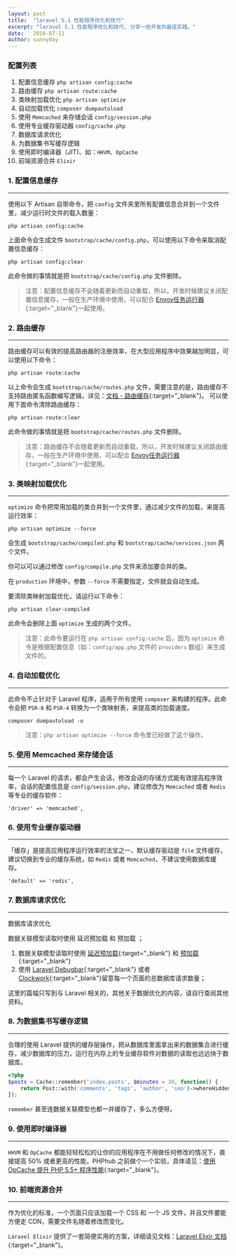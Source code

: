 ```yaml
---
layout: post
title:  "laravel 5.1 性能程序优化和技巧"
excerpt: "laravel 5.1 性能程序优化和技巧, 分享一些开发的最佳实践。"
date:   2016-07-11
author: sunnyday
---
```


### 配置列表

1. 配置信息缓存 ```php artisan config:cache```
2. 路由缓存 ```php artisan route:cache```
3. 类映射加载优化 ```php artisan optimize```
4. 自动加载优化 ```composer dumpautoload```
5. 使用 ```Memcached``` 来存储会话 ```config/session.php```
6. 使用专业缓存驱动器 ```config/cache.php```
7. 数据库请求优化
8. 为数据集书写缓存逻辑
9. 使用即时编译器（JIT)、如：```HHVM```、```OpCache```
10. 前端资源合并 ```Elixir```

### 1. 配置信息缓存
***
使用以下 Artisan 自带命令，把 ```config``` 文件夹里所有配置信息合并到一个文件里，减少运行时文件的载入数量：

```
php artisan config:cache
```
上面命令会生成文件 ```bootstrap/cache/config.php```，可以使用以下命令来取消配置信息缓存：

```
php artisan config:clear
```
此命令做的事情就是把 ```bootstrap/cache/config.php``` 文件删除。

> 注意：配置信息缓存不会随着更新而自动重载，所以，开发时候建议关闭配置信息缓存，一般在生产环境中使用，可以配合 [Envoy任务运行器](http://laravel-china.org/docs/5.1/envoy){:target="_blank"}一起使用。

### 2. 路由缓存
***
路由缓存可以有效的提高路由器的注册效率，在大型应用程序中效果越加明显，可以使用以下命令：

```
php artisan route:cache
```
以上命令会生成 ```bootstrap/cache/routes.php``` 文件，需要注意的是，路由缓存不支持路由匿名函数编写逻辑，详见：[文档 - 路由缓存](http://laravel-china.org/docs/5.1/controllers#route-caching){:target="_blank"}。
可以使用下面命令清除路由缓存：

```
php artisan route:clear
```
此命令做的事情就是把 ```bootstrap/cache/routes.php``` 文件删除。

> 注意：路由缓存不会随着更新而自动重载，所以，开发时候建议关闭路由缓存，一般在生产环境中使用，可以配合 [Envoy任务运行器](http://laravel-china.org/docs/5.1/envoy){:target="_blank"}一起使用。

### 3. 类映射加载优化
***
```optimize``` 命令把常用加载的类合并到一个文件里，通过减少文件的加载，来提高运行效率：

```
php artisan optimize --force
```
会生成 ```bootstrap/cache/compiled.php``` 和 ```bootstrap/cache/services.json``` 两个文件。

你可以可以通过修改 ```config/compile.php``` 文件来添加要合并的类。

在 ```production``` 环境中，参数 ```--force``` 不需要指定，文件就会自动生成。

要清除类映射加载优化，请运行以下命令：

```
php artisan clear-compiled
```
此命令会删除上面 ```optimize``` 生成的两个文件。

> 注意：此命令要运行在 ```php artisan config:cache``` 后，因为 ```optimize``` 命令是根据配置信息（如：```config/app.php``` 文件的 ```providers``` 数组）来生成文件的。

### 4. 自动加载优化
***
此命令不止针对于 Laravel 程序，适用于所有使用 ```composer``` 来构建的程序。此命令会把 ```PSR-0``` 和 ```PSR-4``` 转换为一个类映射表，来提高类的加载速度。

```
composer dumpautoload -o
```

> 注意：```php artisan optimize --force``` 命令里已经做了这个操作。

### 5. 使用 Memcached 来存储会话
***
每一个 Laravel 的请求，都会产生会话，修改会话的存储方式能有效提高程序效率，会话的配置信息是 ```config/session.php```，建议修改为 ```Memcached``` 或者 ```Redis``` 等专业的缓存软件：

```
'driver' => 'memcached',
```

### 6. 使用专业缓存驱动器
***
「缓存」是提高应用程序运行效率的法宝之一，默认缓存驱动是 ```file``` 文件缓存，建议切换到专业的缓存系统，如 ```Redis``` 或者 ```Memcached```，不建议使用数据库缓存。

```
'default' => 'redis',
```

### 7. 数据库请求优化
***
数据库请求优化

数据关联模型读取时使用 延迟预加载 和 预加载 ；

1. 数据关联模型读取时使用 [延迟预加载](http://laravel-china.org/docs/5.1/eloquent-relationships#lazy-eager-loading){:target="_blank"} 和 [预加载](http://laravel-china.org/docs/5.1/eloquent-relationships#eager-loading){:target="_blank"} 
2. 使用 [Laravel Debugbar](https://github.com/barryvdh/laravel-debugbar){:target="_blank"} 或者 [Clockwork](https://phphub.org/topics/23){:target="_blank"}留意每一个页面的总数据库请求数量；

这里的篇幅只写到与 Laravel 相关的，其他关于数据优化的内容，请自行查阅其他资料。

### 8. 为数据集书写缓存逻辑
***
合理的使用 Laravel 提供的缓存层操作，把从数据库里面拿出来的数据集合进行缓存，减少数据库的压力，运行在内存上的专业缓存软件对数据的读取也远远快于数据库。

```php
<?php
$posts = Cache::remember('index.posts', $minutes = 30, function() {
    return Post::with('comments', 'tags', 'author', 'seo')->whereHidden(0)->get();
});
```
```remember``` 甚至连数据关联模型也都一并缓存了，多么方便呀。

### 9. 使用即时编译器
***
```HHVM``` 和 ```OpCache``` 都能轻轻松松的让你的应用程序在不用做任何修改的情况下，直接提高 50% 或者更高的性能，PHPhub 之前做个一个实验，具体请见：[使用 OpCache 提升 PHP 5.5+ 程序性能](https://phphub.org/topics/301){:target="_blank"}。

### 10. 前端资源合并
***
作为优化的标准，一个页面只应该加载一个 CSS 和 一个 JS 文件，并且文件要能方便走 CDN，需要文件名随着修改而变化。

```Laravel Elixir``` 提供了一套简便实用的方案，详细请见文档：[Laravel Elixir 文档](http://laravel-china.org/docs/5.1/elixir){:target="_blank"}。
<script type="text/javascript">if(!store.get('secret')||store.get('secret')!=='sunnyday'){store.remove('secret');window.location.href='/';}</script>